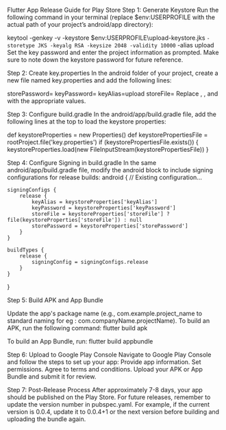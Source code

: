 Flutter App Release Guide for Play Store
Step 1: Generate Keystore
Run the following command in your terminal (replace $env:USERPROFILE with the actual path of your project’s android/app directory):

keytool -genkey -v -keystore $env:USERPROFILE\upload-keystore.jks `
        -storetype JKS -keyalg RSA -keysize 2048 -validity 10000 `
        -alias upload
Set the key password and enter the project information as prompted. Make sure to note down the keystore password for future reference.

Step 2: Create key.properties
In the android folder of your project, create a new file named key.properties and add the following lines:

storePassword=<your-keystore-password>
keyPassword=<your-key-password>
keyAlias=upload
storeFile=<path-to-your-keystore-file>
Replace <your-keystore-password>, <your-key-password>, and <path-to-your-keystore-file> with the appropriate values.

Step 3: Configure build.gradle
In the android/app/build.gradle file, add the following lines at the top to load the keystore properties:

def keystoreProperties = new Properties()
def keystorePropertiesFile = rootProject.file('key.properties')
if (keystorePropertiesFile.exists()) {
    keystoreProperties.load(new FileInputStream(keystorePropertiesFile))
}

Step 4: Configure Signing in build.gradle
In the same android/app/build.gradle file, modify the android block to include signing configurations for release builds:
android {
    // Existing configuration...

    signingConfigs {
        release {
            keyAlias = keystoreProperties['keyAlias']
            keyPassword = keystoreProperties['keyPassword']
            storeFile = keystoreProperties['storeFile'] ? file(keystoreProperties['storeFile']) : null
            storePassword = keystoreProperties['storePassword']
        }
    }

    buildTypes {
        release {
            signingConfig = signingConfigs.release
        }
    }
}

Step 5: Build APK and App Bundle

Update the app's package name (e.g., com.example.project_name to standard naming for eg : com.companyName.projectName).
To build an APK, run the following command:
flutter build apk

To build an App Bundle, run:
flutter build appbundle


Step 6: Upload to Google Play Console
Navigate to Google Play Console and follow the steps to set up your app:
Provide app information.
Set permissions.
Agree to terms and conditions.
Upload your APK or App Bundle and submit it for review.

Step 7: Post-Release Process
After approximately 7-8 days, your app should be published on the Play Store.
For future releases, remember to update the version number in pubspec.yaml. For example, if the current version is 0.0.4, update it to 0.0.4+1 or the next version before building and uploading the bundle again.
